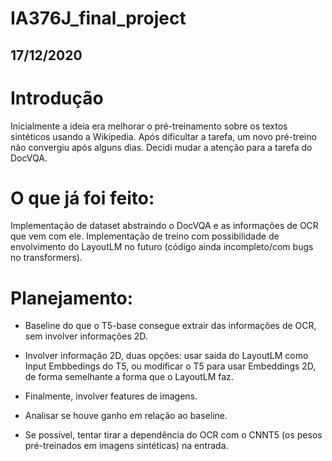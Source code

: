 # IA376J_final_project

## 17/12/2020

# Introdução
Inicialmente a ideia era melhorar o pré-treinamento sobre os textos sintéticos usando a Wikipedia. Após dificultar a tarefa, um novo pré-treino não convergiu após alguns dias. Decidi mudar a atenção para a tarefa do DocVQA. 

# O que já foi feito:
Implementação de dataset abstraindo o DocVQA e as informações de OCR que vem com ele. 
Implementação de treino com possibilidade de envolvimento do LayoutLM no futuro (código ainda incompleto/com bugs no transformers). 

# Planejamento: 

* Baseline do que o T5-base consegue extrair das informações de OCR, sem involver informações 2D.

* Involver informação 2D, duas opções: usar saida do LayoutLM como Input Embbedings do T5, ou modificar o T5 para usar Embeddings 2D, de forma semelhante a forma que o LayoutLM faz. 

* Finalmente, involver features de imagens. 

* Analisar se houve ganho em relação ao baseline. 

* Se possível, tentar tirar a dependência do OCR com o CNNT5 (os pesos pré-treinados em imagens sintéticas) na entrada. 

